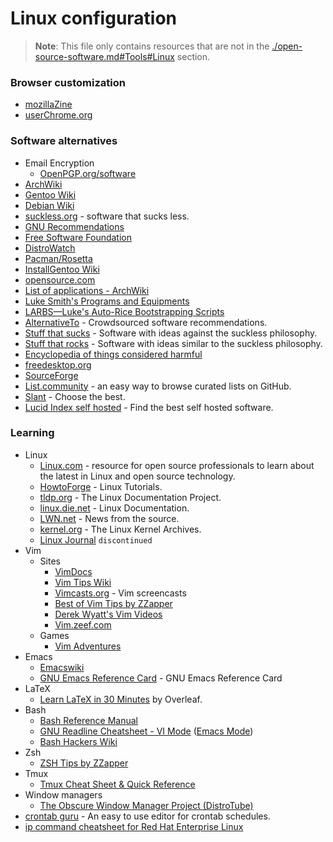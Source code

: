 # Linux configuration

> **Note**: This file only contains resources that are not in the [./open-source-software.md#Tools#Linux](./open-source-software.md#tools) section.

### Browser customization

- [mozillaZine](http://kb.mozillazine.org/Knowledge_Base)
- [userChrome.org](https://www.userchrome.org/)

### Software alternatives

- Email Encryption
  - [OpenPGP.org/software](https://www.openpgp.org/software/)
- [ArchWiki](https://wiki.archlinux.org/index.php/List_of_applications)
- [Gentoo Wiki](https://wiki.gentoo.org/wiki/Main_Page)
- [Debian Wiki](https://wiki.debian.org/)
- [suckless.org](https://suckless.org/) - software that sucks less.
- [GNU Recommendations](https://www.gnu.org/software/free-software-for-education.html)
- [Free Software Foundation](https://www.fsf.org/)
- [DistroWatch](https://distrowatch.com)
- [Pacman/Rosetta](https://wiki.archlinux.org/index.php/Pacman/Rosetta)
- [InstallGentoo Wiki](https://wiki.installgentoo.com/wiki/Main_Page)
- [opensource.com](https://opensource.com/alternatives)
- [List of applications - ArchWiki](https://wiki.archlinux.org/index.php/List_of_applications)
- [Luke Smith's Programs and Equipments](https://lukesmith.xyz/programs.html)
- [LARBS—Luke's Auto-Rice Bootstrapping Scripts](https://larbs.xyz/)
- [AlternativeTo](https://alternativeto.net/) - Crowdsourced software recommendations.
- [Stuff that sucks](https://suckless.org/sucks/) - Software with ideas against the suckless philosophy.
- [Stuff that rocks](https://suckless.org/rocks/) - Software with ideas similar to the suckless philosophy.
- [Encyclopedia of things considered harmful](http://harmful.cat-v.org/)
- [freedesktop.org](https://www.freedesktop.org/wiki/)
- [SourceForge](https://sourceforge.net/)
- [List.community](https://list.community/) - an easy way to browse curated lists on GitHub.
- [Slant](https://www.slant.co/) - Choose the best.
- [Lucid Index self hosted](https://selfhostedsource.tech) - Find the best self hosted software.

### Learning

- Linux
  - [Linux.com](https://www.linux.com/) - resource for open source professionals to learn about the latest in Linux and open source technology.
  - [HowtoForge](https://www.howtoforge.com/) - Linux Tutorials.
  - [tldp.org](https://www.tldp.org/) - The Linux Documentation Project.
  - [linux.die.net](https://linux.die.net/) - Linux Documentation.
  - [LWN.net](https://lwn.net/) - News from the source.
  - [kernel.org](https://www.kernel.org/) - The Linux Kernel Archives.
  - [Linux Journal](https://www.linuxjournal.com/) `discontinued`
- Vim
  - Sites
    - [VimDocs](http://vimdoc.sourceforge.net/)
    - [Vim Tips Wiki](https://vim.fandom.com/wiki/Vim_Tips_Wiki)
    - [Vimcasts.org](http://vimcasts.org/categories/) - Vim screencasts
    - [Best of Vim Tips by ZZapper](http://zzapper.co.uk/vimtips.html)
    - [Derek Wyatt's Vim Videos](http://derekwyatt.org/vim/tutorials/)
    - [Vim.zeef.com](https://vim.zeef.com/patrick.schanen)
  - Games
    - [Vim Adventures](https://vim-adventures.com/)
- Emacs
  - [Emacswiki](https://www.emacswiki.org/emacs/SiteMap)
  - [GNU Emacs Reference Card](https://www.gnu.org/software/emacs/refcards/pdf/refcard.pdf) - GNU Emacs Reference Card
- LaTeX
  - [Learn LaTeX in 30 Minutes](https://www.overleaf.com/learn/latex/Learn_LaTeX_in_30_minutes) by Overleaf.
- Bash
  - [Bash Reference Manual](https://tiswww.case.edu/php/chet/bash/bashref.html)
  - [GNU Readline Cheatsheet - VI Mode](http://readline.kablamo.org/vi.html) ([Emacs Mode](http://readline.kablamo.org/emacs.html))
  - [Bash Hackers Wiki](https://wiki.bash-hackers.org/)
- Zsh
  - [ZSH Tips by ZZapper](http://www.zzapper.co.uk/zshtips.html)
- Tmux
  - [Tmux Cheat Sheet & Quick Reference](http://tmuxcheatsheet.com/)
- Window managers
  - [The Obscure Window Manager Project (DistroTube)](https://www.youtube.com/playlist?list=PL5--8gKSku17lbSBHPduj4qG97qxJe0UM)
- [crontab guru](https://crontab.guru/) - An easy to use editor for crontab schedules.
- [ip command cheatsheet for Red Hat Enterprise Linux](https://access.redhat.com/sites/default/files/attachments/rh_ip_command_cheatsheet_1214_jcs_print.pdf)
